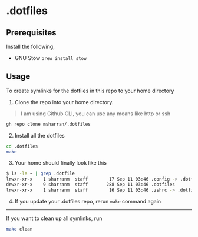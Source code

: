 # .dotfiles

## Prerequisites

Install the following,

- GNU Stow `brew install stow`

## Usage

To create symlinks for the dotfiles in this repo
to your home directory

1. Clone the repo into your home directory.

> I am using Github CLI, you can use any means like http or ssh

```bash
gh repo clone msharran/.dotfiles
```

2. Install all the dotfiles

```bash
cd .dotfiles
make
```

3. Your home should finally look like this

```bash
$ ls -la ~ | grep .dotfile
lrwxr-xr-x    1 sharranm  staff        17 Sep 11 03:46 .config -> .dotfiles/.config
drwxr-xr-x    9 sharranm  staff       288 Sep 11 03:46 .dotfiles
lrwxr-xr-x    1 sharranm  staff        16 Sep 11 03:46 .zshrc -> .dotfiles/.zshrc
```

4. If you update your .dotfiles repo, rerun `make`
command again

---

If you want to clean up all symlinks, run

```bash
make clean
```

